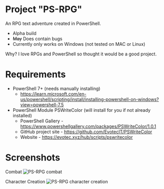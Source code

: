 # Project "PS-RPG"

An RPG text adventure created in PowerShell.

- Alpha build
- ~~May~~ Does contain bugs
- Currently only works on Windows (not tested on MAC or Linux)

Why?
I love RPGs and PowerShell so thought it would be a good project.

# Requirements
- PowerShell 7+ (needs manually installing)
  - https://learn.microsoft.com/en-us/powershell/scripting/install/installing-powershell-on-windows?view=powershell-7.5
- PowerShell Module PSWriteColor (will install for you if not already installed)
  - PowerShell Gallery - https://www.powershellgallery.com/packages/PSWriteColor/1.0.1
  - GitHub project site - https://github.com/EvotecIT/PSWriteColor
  - Website - https://evotec.xyz/hub/scripts/pswritecolor

# Screenshots
Combat
![PS-RPG combat](https://github.com/user-attachments/assets/f967271d-81f5-41d2-9d6e-827d9116f184)

Character Creation
![PS-RPG character creation](https://github.com/user-attachments/assets/213e7648-0b5f-4b2f-b0e0-4529bb44d7a0)
